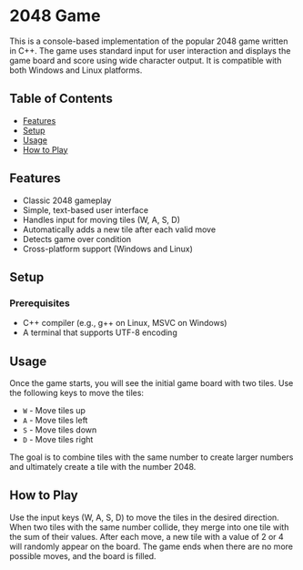 # 2048 Game

This is a console-based implementation of the popular 2048 game written in C++. The game uses standard input for user interaction and displays the game board and score using wide character output. It is compatible with both Windows and Linux platforms.

## Table of Contents
- [Features](#features)
- [Setup](#setup)
- [Usage](#usage)
- [How to Play](#how-to-play)

## Features
- Classic 2048 gameplay
- Simple, text-based user interface
- Handles input for moving tiles (W, A, S, D)
- Automatically adds a new tile after each valid move
- Detects game over condition
- Cross-platform support (Windows and Linux)

## Setup

### Prerequisites
- C++ compiler (e.g., g++ on Linux, MSVC on Windows)
- A terminal that supports UTF-8 encoding

## Usage
Once the game starts, you will see the initial game board with two tiles. Use the following keys to move the tiles:

- `W` - Move tiles up
- `A` - Move tiles left
- `S` - Move tiles down
- `D` - Move tiles right

The goal is to combine tiles with the same number to create larger numbers and ultimately create a tile with the number 2048.

## How to Play
Use the input keys (W, A, S, D) to move the tiles in the desired direction.
When two tiles with the same number collide, they merge into one tile with the sum of their values.
After each move, a new tile with a value of 2 or 4 will randomly appear on the board.
The game ends when there are no more possible moves, and the board is filled.